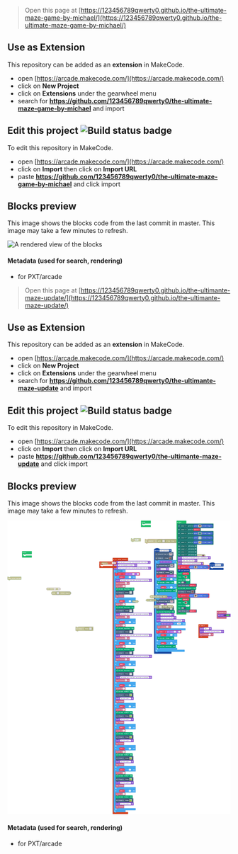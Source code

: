  


> Open this page at [https://123456789qwerty0.github.io/the-ultimate-maze-game-by-michael/](https://123456789qwerty0.github.io/the-ultimate-maze-game-by-michael/)

## Use as Extension

This repository can be added as an **extension** in MakeCode.

* open [https://arcade.makecode.com/](https://arcade.makecode.com/)
* click on **New Project**
* click on **Extensions** under the gearwheel menu
* search for **https://github.com/123456789qwerty0/the-ultimate-maze-game-by-michael** and import

## Edit this project ![Build status badge](https://github.com/123456789qwerty0/the-ultimate-maze-game-by-michael/workflows/MakeCode/badge.svg)

To edit this repository in MakeCode.

* open [https://arcade.makecode.com/](https://arcade.makecode.com/)
* click on **Import** then click on **Import URL**
* paste **https://github.com/123456789qwerty0/the-ultimate-maze-game-by-michael** and click import

## Blocks preview

This image shows the blocks code from the last commit in master.
This image may take a few minutes to refresh.

![A rendered view of the blocks](https://github.com/123456789qwerty0/the-ultimate-maze-game-by-michael/raw/master/.github/makecode/blocks.png)

#### Metadata (used for search, rendering)

* for PXT/arcade
<script src="https://makecode.com/gh-pages-embed.js"></script><script>makeCodeRender("{{ site.makecode.home_url }}", "{{ site.github.owner_name }}/{{ site.github.repository_name }}");</script>



> Open this page at [https://123456789qwerty0.github.io/the-ultimante-maze-update/](https://123456789qwerty0.github.io/the-ultimante-maze-update/)

## Use as Extension

This repository can be added as an **extension** in MakeCode.

* open [https://arcade.makecode.com/](https://arcade.makecode.com/)
* click on **New Project**
* click on **Extensions** under the gearwheel menu
* search for **https://github.com/123456789qwerty0/the-ultimante-maze-update** and import

## Edit this project ![Build status badge](https://github.com/123456789qwerty0/the-ultimante-maze-update/workflows/MakeCode/badge.svg)

To edit this repository in MakeCode.

* open [https://arcade.makecode.com/](https://arcade.makecode.com/)
* click on **Import** then click on **Import URL**
* paste **https://github.com/123456789qwerty0/the-ultimante-maze-update** and click import

## Blocks preview

This image shows the blocks code from the last commit in master.
This image may take a few minutes to refresh.

![A rendered view of the blocks](https://github.com/123456789qwerty0/the-ultimante-maze-update/raw/master/.github/makecode/blocks.png)

#### Metadata (used for search, rendering)

* for PXT/arcade
<script src="https://makecode.com/gh-pages-embed.js"></script><script>makeCodeRender("{{ site.makecode.home_url }}", "{{ site.github.owner_name }}/{{ site.github.repository_name }}");</script>
